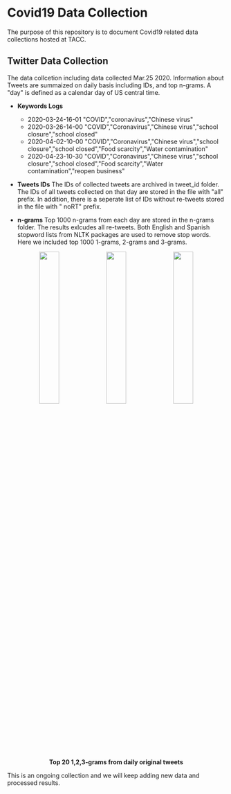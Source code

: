 <h1> Covid19 Data Collection </h1>

The purpose of this repository is to document Covid19 related data collections hosted at TACC. 

## Twitter Data Collection
The data collcetion including data collected Mar.25 2020. Information about Tweets are summaized on daily basis including IDs, and top n-grams. A "day" is defined as a calendar day of US central time. 

* **Keywords Logs**
  * 2020-03-24-16-01 "COVID","coronavirus","Chinese virus"
  * 2020-03-26-14-00 "COVID","Coronavirus","Chinese virus","school closure","school closed" 
  * 2020-04-02-10-00 "COVID","Coronavirus","Chinese virus","school closure","school closed","Food scarcity","Water contamination"
  * 2020-04-23-10-30 "COVID","Coronavirus","Chinese virus","school closure","school closed","Food scarcity","Water contamination","reopen business"


* **Tweets IDs** The IDs of collected tweets are archived in tweet_id folder. The IDs of all tweets collected on that day are stored in the file with "all" prefix. In addition, there is a seperate list of IDs without re-tweets stored in the file with "
noRT" prefix.  

* **n-grams** Top 1000 n-grams from each day are stored in the n-grams folder. The results exlcudes all re-tweets. Both English and Spanish stopword lists from NLTK packages are used to remove stop words. Here we included top 1000 1-grams, 2-grams and 3-grams.  
<p align="center">
    <img src="https://github.com/weijiax/covid19_data/blob/master/tweets/img/1-grams.gif" width="30%"/>
    <img src="https://github.com/weijiax/covid19_data/blob/master/tweets/img/2-grams.gif" width="30%"/>
    <img src="https://github.com/weijiax/covid19_data/blob/master/tweets/img/3-grams.gif" width="30%"/>
    <br> <b>Top 20 1,2,3-grams from daily original tweets</b>
</p>


This is an ongoing collection and we will keep adding new data and processed results. 
